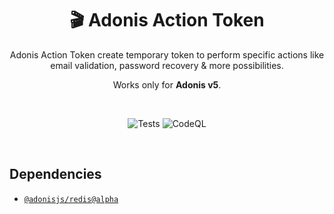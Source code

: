 <div align="center">
  
# 🎬 Adonis Action Token 
Adonis Action Token create temporary token to perform specific actions like email validation, password recovery & more possibilities. 

Works only for **Adonis v5**.

<br>

![Tests](https://github.com/crbast/adonis-action-token/workflows/Tests/badge.svg?branch=main)
![CodeQL](https://github.com/crbast/adonis-action-token/workflows/CodeQL/badge.svg?branch=main)

<br>

</div>

## Dependencies
- [`@adonisjs/redis@alpha`](https://github.com/adonisjs/redis)
